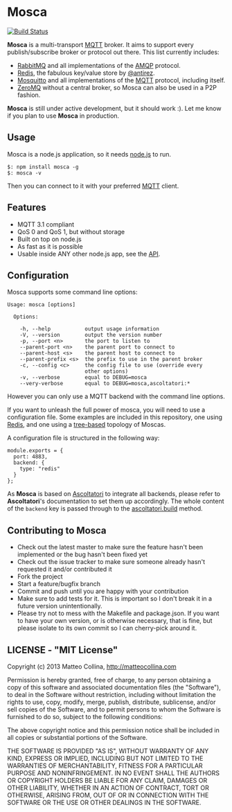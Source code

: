 Mosca
=====

[![Build
Status](https://travis-ci.org/mcollina/mosca.png)](https://travis-ci.org/mcollina/mosca)

__Mosca__ is a multi-transport [MQTT](http://mqtt.org/) broker.
It aims to support every publish/subscribe
broker or protocol out there.
This list currently includes:

* [RabbitMQ](http://www.rabbitmq.com/) and all implementations of
  the [AMQP](http://www.amqp.org/) protocol.
* [Redis](http://redis.io/), the fabulous key/value store by
  [@antirez](https://github.com/antirez).
* [Mosquitto](http://mosquitto.org/) and all implementations of the
  [MQTT](http://mqtt.org/) protocol, including itself.
* [ZeroMQ](http://www.zeromq.org/) without a central broker, so
  Mosca can also be used in a P2P fashion.


__Mosca__ is still under active development, but it should work :).
Let me know if you plan to use __Mosca__ in production.

## Usage

Mosca is a node.js application, so it needs [node.js](http://nodejs.org)
to run.

```
$: npm install mosca -g
$: mosca -v
```

Then you can connect to it with your preferred [MQTT](http://mqtt.org)
client.

## Features

* MQTT 3.1 compliant
* QoS 0 and QoS 1, but without storage
* Built on top on node.js
* As fast as it is possible
* Usable inside ANY other node.js app, see the
  [API](http://mcollina.github.com/mosca/docs/server.js.html).

## Configuration

Mosca supports some command line options:

```
Usage: mosca [options]

  Options:

    -h, --help           output usage information
    -V, --version        output the version number
    -p, --port <n>       the port to listen to
    --parent-port <n>    the parent port to connect to
    --parent-host <s>    the parent host to connect to
    --parent-prefix <s>  the prefix to use in the parent broker
    -c, --config <c>     the config file to use (override every 
                         other options)
    -v, --verbose        equal to DEBUG=mosca
    --very-verbose       equal to DEBUG=mosca,ascoltatori:*
```

However you can only use a MQTT backend with the command line options.

If you want to unleash the full power of mosca, you will need to
use a configuration file.
Some examples are included in this repository, one using
[Redis](https://github.com/mcollina/mosca/tree/master/examples/redis),
and one using a
[tree-based](https://github.com/mcollina/mosca/tree/master/examples/mosca-tree) topology of Moscas.

A configuration file is structured in the following way:
```
module.exports = {
  port: 4883,
  backend: {
    type: "redis"
  }
};
```

As __Mosca__ is based on
[Ascoltatori](http://mcollina.github.com/ascoltatori/) to integrate
all backends, please refer to __Ascoltatori__'s documentation to set
them up accordingly.
The whole content of the `backend` key is passed through to the
[ascoltatori.build](http://mcollina.github.com/ascoltatori/docs/ascoltatori.js.html#build)
method.

## Contributing to Mosca

* Check out the latest master to make sure the feature hasn't been
  implemented or the bug hasn't been fixed yet
* Check out the issue tracker to make sure someone already hasn't
  requested it and/or contributed it
* Fork the project
* Start a feature/bugfix branch
* Commit and push until you are happy with your contribution
* Make sure to add tests for it. This is important so I don't break it
  in a future version unintentionally.
* Please try not to mess with the Makefile and package.json. If you
  want to have your own version, or is otherwise necessary, that is
  fine, but please isolate to its own commit so I can cherry-pick around
  it.

## LICENSE - "MIT License"

Copyright (c) 2013 Matteo Collina, http://matteocollina.com

Permission is hereby granted, free of charge, to any person
obtaining a copy of this software and associated documentation
files (the "Software"), to deal in the Software without
restriction, including without limitation the rights to use,
copy, modify, merge, publish, distribute, sublicense, and/or sell
copies of the Software, and to permit persons to whom the
Software is furnished to do so, subject to the following
conditions:

The above copyright notice and this permission notice shall be
included in all copies or substantial portions of the Software.

THE SOFTWARE IS PROVIDED "AS IS", WITHOUT WARRANTY OF ANY KIND,
EXPRESS OR IMPLIED, INCLUDING BUT NOT LIMITED TO THE WARRANTIES
OF MERCHANTABILITY, FITNESS FOR A PARTICULAR PURPOSE AND
NONINFRINGEMENT. IN NO EVENT SHALL THE AUTHORS OR COPYRIGHT
HOLDERS BE LIABLE FOR ANY CLAIM, DAMAGES OR OTHER LIABILITY,
WHETHER IN AN ACTION OF CONTRACT, TORT OR OTHERWISE, ARISING
FROM, OUT OF OR IN CONNECTION WITH THE SOFTWARE OR THE USE OR
OTHER DEALINGS IN THE SOFTWARE.
